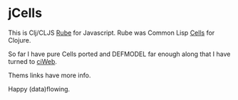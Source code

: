 # jCells

This is Clj/CLJS [Rube](https://github.com/kennytilton/rube/wiki) for Javascript. Rube was Common Lisp [Cells](https://github.com/kennytilton/cells/wiki) for Clojure.

So far I have pure Cells ported and DEFMODEL far enough along that I have turned to [ciWeb](https://github.com/kennytilton/ciWeb).

Thems links have more info.

Happy (data)flowing.

